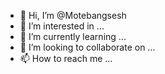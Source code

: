 - 👋 Hi, I’m @Motebangsesh
- 👀 I’m interested in ...
- 🌱 I’m currently learning ...
- 💞️ I’m looking to collaborate on ...
- 📫 How to reach me ...

<!---
Motebangsesh/Motebangsesh is a ✨ special ✨ repository because its `README.md` (this file) appears on your GitHub profile.
You can click the Preview link to take a look at your changes.
--->
